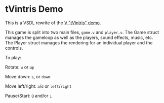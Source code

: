 # tVintris Demo

This is a VSDL rewrite of the [V "tVintris" demo](https://github.com/nsauzede/vsdl2/tree/master/examples/tvintris).

This game is split into two main files, `game.v` and `player.v`. The Game struct manages the gameloop as well as the players, sound effects, music, etc. The Player struct manages the rendering for an individual player and the controls.

To play:

Rotate: `w` or `up`

Move down: `s`, or `down`

Move left/right: `a`/`d` or `left`/`right`

Pause/Start: `Q` and/or `L`
